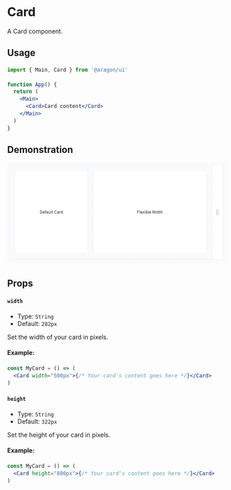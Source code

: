 # Card

A Card component.

## Usage <a href="#usage" id="usage"></a>

```jsx
import { Main, Card } from '@aragon/ui'

function App() {
  return (
    <Main>
      <Card>Card content</Card>
    </Main>
  )
}
```

## Demonstration

![](<../../../../.gitbook/assets/Schermata 2022-06-25 alle 22.29.53.png>)

## Props <a href="#props" id="props"></a>

#### `width` <a href="#width" id="width"></a>

* Type: `String`
* Default: `282px`

Set the width of your card in pixels.

#### **Example:**

```jsx
const MyCard = () => (
  <Card width="500px">{/* Your card's content goes here */}</Card>
)
```

#### `height` <a href="#height" id="height"></a>

* Type: `String`
* Default: `322px`

Set the height of your card in pixels.

#### **Example:**

```jsx
const MyCard = () => (
  <Card height="800px">{/* Your card's content goes here */}</Card>
)
```
